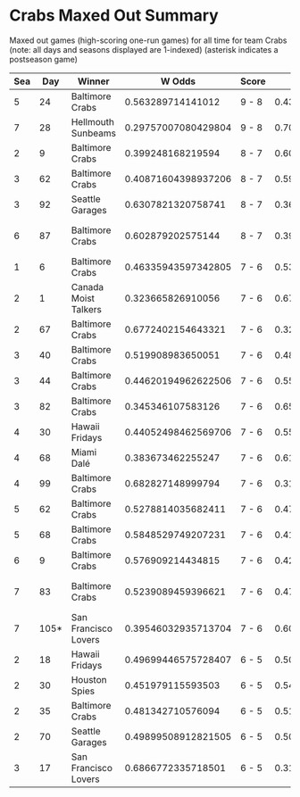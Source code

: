 # Crabs Maxed Out Summary



Maxed out games (high-scoring one-run games) for all time for team Crabs (note: all days and seasons displayed are 1-indexed) (asterisk indicates a postseason game)


| Sea | Day | Winner | W Odds | Score | L Odds | Loser | 
| ------ |------ |------ |------ |------ |------ |------ |
| 5 | 24 | Baltimore Crabs | 0.563289714141012 | 9 - 8 | 0.436710285858987 | Miami Dalé | 
| 7 | 28 | Hellmouth Sunbeams | 0.29757007080429804 | 9 - 8 | 0.702429929195701 | Baltimore Crabs | 
| 2 | 9 | Baltimore Crabs | 0.399248168219594 | 8 - 7 | 0.600751831780405 | Mexico City Wild Wings | 
| 3 | 62 | Baltimore Crabs | 0.40871604398937206 | 8 - 7 | 0.591283956010627 | Hellmouth Sunbeams | 
| 3 | 92 | Seattle Garages | 0.6307821320758741 | 8 - 7 | 0.36921786792412603 | Baltimore Crabs | 
| 6 | 87 | Baltimore Crabs | 0.602879202575144 | 8 - 7 | 0.397120797424855 | San Francisco Lovers | 
| 1 | 6 | Baltimore Crabs | 0.46335943597342805 | 7 - 6 | 0.536640564026571 | Hades Tigers | 
| 2 | 1 | Canada Moist Talkers | 0.323665826910056 | 7 - 6 | 0.676334173089943 | Baltimore Crabs | 
| 2 | 67 | Baltimore Crabs | 0.6772402154643321 | 7 - 6 | 0.322759784535667 | Houston Spies | 
| 3 | 40 | Baltimore Crabs | 0.519908983650051 | 7 - 6 | 0.48009101634994805 | Houston Spies | 
| 3 | 44 | Baltimore Crabs | 0.44620194962622506 | 7 - 6 | 0.553798050373774 | Breckenridge Jazz Hands | 
| 3 | 82 | Baltimore Crabs | 0.345346107583126 | 7 - 6 | 0.654653892416873 | Seattle Garages | 
| 4 | 30 | Hawaii Fridays | 0.44052498462569706 | 7 - 6 | 0.559475015374302 | Baltimore Crabs | 
| 4 | 68 | Miami Dalé | 0.383673462255247 | 7 - 6 | 0.6163265377447521 | Baltimore Crabs | 
| 4 | 99 | Baltimore Crabs | 0.682827148999794 | 7 - 6 | 0.31717285100020504 | Hellmouth Sunbeams | 
| 5 | 62 | Baltimore Crabs | 0.5278814035682411 | 7 - 6 | 0.472118596431758 | Philly Pies | 
| 5 | 68 | Baltimore Crabs | 0.5848529749207231 | 7 - 6 | 0.41514702507927603 | Mexico City Wild Wings | 
| 6 | 9 | Baltimore Crabs | 0.576909214434815 | 7 - 6 | 0.42309078556518404 | New York Millennials | 
| 7 | 83 | Baltimore Crabs | 0.5239089459396621 | 7 - 6 | 0.476091054060337 | San Francisco Lovers | 
| 7 | 105* | San Francisco Lovers | 0.39546032935713704 | 7 - 6 | 0.6045396706428621 | Baltimore Crabs | 
| 2 | 18 | Hawaii Fridays | 0.49699446575728407 | 6 - 5 | 0.503005534242715 | Baltimore Crabs | 
| 2 | 30 | Houston Spies | 0.451979115593503 | 6 - 5 | 0.548020884406496 | Baltimore Crabs | 
| 2 | 35 | Baltimore Crabs | 0.481342710576094 | 6 - 5 | 0.518657289423905 | Seattle Garages | 
| 2 | 70 | Seattle Garages | 0.49899508912821505 | 6 - 5 | 0.501004910871784 | Baltimore Crabs | 
| 3 | 17 | San Francisco Lovers | 0.6866772335718501 | 6 - 5 | 0.31332276642814905 | Baltimore Crabs | 


